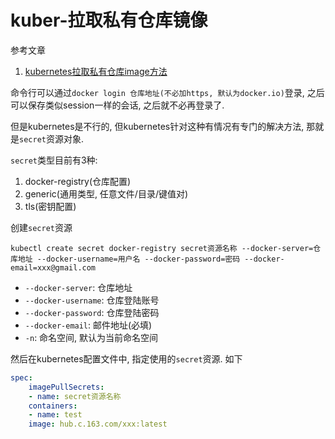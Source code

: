 # kuber-拉取私有仓库镜像

参考文章

1. [kubernetes拉取私有仓库image方法](https://blog.csdn.net/kozazyh/article/details/79427119)

命令行可以通过`docker login 仓库地址(不必加https, 默认为docker.io)`登录, 之后可以保存类似session一样的会话, 之后就不必再登录了.

但是kubernetes是不行的, 但kubernetes针对这种有情况有专门的解决方法, 那就是`secret`资源对象.

`secret`类型目前有3种: 

1. docker-registry(仓库配置)
2. generic(通用类型, 任意文件/目录/键值对)
3. tls(密钥配置)

创建`secret`资源

```
kubectl create secret docker-registry secret资源名称 --docker-server=仓库地址 --docker-username=用户名 --docker-password=密码 --docker-email=xxx@gmail.com
```

- `--docker-server`: 仓库地址
- `--docker-username`: 仓库登陆账号
- `--docker-password`: 仓库登陆密码
- `--docker-email`: 邮件地址(必填)
- `-n`: 命名空间, 默认为当前命名空间

然后在kubernetes配置文件中, 指定使用的`secret`资源. 如下

```yml
spec:
    imagePullSecrets:
    - name: secret资源名称
    containers:
    - name: test
    image: hub.c.163.com/xxx:latest
```
